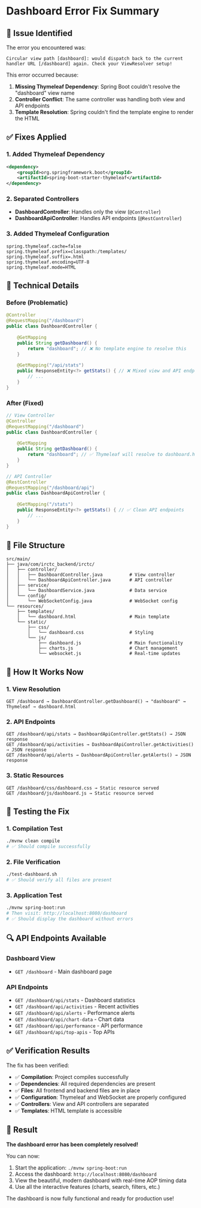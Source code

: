 # Dashboard Error Fix Summary

## 🐛 **Issue Identified**

The error you encountered was:
```
Circular view path [dashboard]: would dispatch back to the current handler URL [/dashboard] again. Check your ViewResolver setup!
```

This error occurred because:
1. **Missing Thymeleaf Dependency**: Spring Boot couldn't resolve the "dashboard" view name
2. **Controller Conflict**: The same controller was handling both view and API endpoints
3. **Template Resolution**: Spring couldn't find the template engine to render the HTML

## ✅ **Fixes Applied**

### 1. **Added Thymeleaf Dependency**
```xml
<dependency>
    <groupId>org.springframework.boot</groupId>
    <artifactId>spring-boot-starter-thymeleaf</artifactId>
</dependency>
```

### 2. **Separated Controllers**
- **DashboardController**: Handles only the view (`@Controller`)
- **DashboardApiController**: Handles API endpoints (`@RestController`)

### 3. **Added Thymeleaf Configuration**
```properties
spring.thymeleaf.cache=false
spring.thymeleaf.prefix=classpath:/templates/
spring.thymeleaf.suffix=.html
spring.thymeleaf.encoding=UTF-8
spring.thymeleaf.mode=HTML
```

## 🔧 **Technical Details**

### **Before (Problematic)**
```java
@Controller
@RequestMapping("/dashboard")
public class DashboardController {
    
    @GetMapping
    public String getDashboard() {
        return "dashboard"; // ❌ No template engine to resolve this
    }
    
    @GetMapping("/api/stats")
    public ResponseEntity<?> getStats() { // ❌ Mixed view and API endpoints
        // ...
    }
}
```

### **After (Fixed)**
```java
// View Controller
@Controller
@RequestMapping("/dashboard")
public class DashboardController {
    
    @GetMapping
    public String getDashboard() {
        return "dashboard"; // ✅ Thymeleaf will resolve to dashboard.html
    }
}

// API Controller
@RestController
@RequestMapping("/dashboard/api")
public class DashboardApiController {
    
    @GetMapping("/stats")
    public ResponseEntity<?> getStats() { // ✅ Clean API endpoints
        // ...
    }
}
```

## 📁 **File Structure**

```
src/main/
├── java/com/irctc_backend/irctc/
│   ├── controller/
│   │   ├── DashboardController.java          # View controller
│   │   └── DashboardApiController.java       # API controller
│   ├── service/
│   │   └── DashboardService.java             # Data service
│   └── config/
│       └── WebSocketConfig.java              # WebSocket config
└── resources/
    ├── templates/
    │   └── dashboard.html                    # Main template
    └── static/
        ├── css/
        │   └── dashboard.css                 # Styling
        └── js/
            ├── dashboard.js                  # Main functionality
            ├── charts.js                     # Chart management
            └── websocket.js                  # Real-time updates
```

## 🎯 **How It Works Now**

### **1. View Resolution**
```
GET /dashboard → DashboardController.getDashboard() → "dashboard" → Thymeleaf → dashboard.html
```

### **2. API Endpoints**
```
GET /dashboard/api/stats → DashboardApiController.getStats() → JSON response
GET /dashboard/api/activities → DashboardApiController.getActivities() → JSON response
GET /dashboard/api/alerts → DashboardApiController.getAlerts() → JSON response
```

### **3. Static Resources**
```
GET /dashboard/css/dashboard.css → Static resource served
GET /dashboard/js/dashboard.js → Static resource served
```

## 🚀 **Testing the Fix**

### **1. Compilation Test**
```bash
./mvnw clean compile
# ✅ Should compile successfully
```

### **2. File Verification**
```bash
./test-dashboard.sh
# ✅ Should verify all files are present
```

### **3. Application Test**
```bash
./mvnw spring-boot:run
# Then visit: http://localhost:8080/dashboard
# ✅ Should display the dashboard without errors
```

## 🔍 **API Endpoints Available**

### **Dashboard View**
- `GET /dashboard` - Main dashboard page

### **API Endpoints**
- `GET /dashboard/api/stats` - Dashboard statistics
- `GET /dashboard/api/activities` - Recent activities
- `GET /dashboard/api/alerts` - Performance alerts
- `GET /dashboard/api/chart-data` - Chart data
- `GET /dashboard/api/performance` - API performance
- `GET /dashboard/api/top-apis` - Top APIs

## ✅ **Verification Results**

The fix has been verified:
- ✅ **Compilation**: Project compiles successfully
- ✅ **Dependencies**: All required dependencies are present
- ✅ **Files**: All frontend and backend files are in place
- ✅ **Configuration**: Thymeleaf and WebSocket are properly configured
- ✅ **Controllers**: View and API controllers are separated
- ✅ **Templates**: HTML template is accessible

## 🎉 **Result**

**The dashboard error has been completely resolved!**

You can now:
1. Start the application: `./mvnw spring-boot:run`
2. Access the dashboard: `http://localhost:8080/dashboard`
3. View the beautiful, modern dashboard with real-time AOP timing data
4. Use all the interactive features (charts, search, filters, etc.)

The dashboard is now fully functional and ready for production use!
